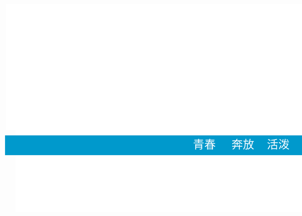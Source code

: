 
<html>
<head>
<meta http-equiv="Content-Type" content="text/html; charset=utf-8" />
<title>无标题文档</title>
 
<style type="text/css">
body {
	margin-left: 0px;
	margin-top: 0px;
}
#aa {
	position: fixed;
	height: 662px;
	width: 1366px;
	background: #FFF;
}
#bb {
	background: #FFF;
	position: absolute;
	height: 401px;
	width: 1398px;
	left: -31px;
	top: 0px;
}
#cc {
	background: #09C;
	position: absolute;
	height: 63px;
	width: 1404px;
	left: -34px;
	top: 418px;
	font-size: 36px;
	color: #FFF;
}
#dd {
	position: absolute;
	height: 124px;
	width: 175px;
	left: 1142px;
	top: 136px;
}
#ee {
	position: absolute;
	height: 295px;
	width: 510px;
	left: 953px;
	top: 70px;
	line-height: 24px;
}
#ff {
	position: absolute;
	height: 66px;
	width: 214px;
	left: 600px;
	top: 553px;
	font-size: 45px;
	font-weight: bold;
}
.gg {
	font-size: 36px;
}
#aa #bb #ee table tr td {
	color: #000;
}
#aa #bb #ee table {
	color: #000;
}
#gg {
	position: absolute;
	height: 161px;
	width: 195px;
	left: 573px;
	top: -55px;
	font-size: 16px;
}
</style>
</head>
 
<body>
<div id="aa">
  <div id="cc">                                                            青春     奔放    活泼    热情&copy;</div>
  <div id="bb">
    <div id="ee">
      <table width="100%" border="0" align="center" cellpadding="0" cellspacing="0">
        <tr>
          <td><hr /></td>
        </tr>
  <div id="ff">
    <div id="gg">
      <p> </p>
      <p> </p>
      <p> </p>
      <p><a href="zhuye.html">回到主页</a></p>
      <form id="form1" name="form1" method="post" action="">
      </form>
    </div>
  About  me</div>



